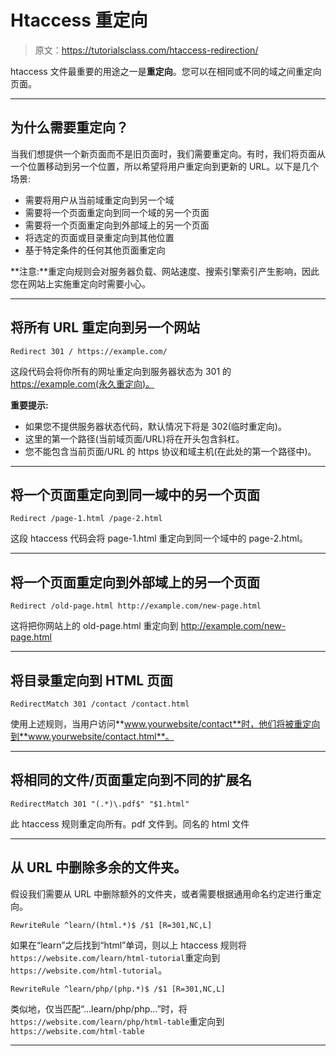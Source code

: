 # Htaccess 重定向

> 原文：<https://tutorialsclass.com/htaccess-redirection/>

htaccess 文件最重要的用途之一是**重定向**。您可以在相同或不同的域之间重定向页面。

* * *

## 为什么需要重定向？

当我们想提供一个新页面而不是旧页面时，我们需要重定向。有时，我们将页面从一个位置移动到另一个位置，所以希望将用户重定向到更新的 URL。以下是几个场景:

*   需要将用户从当前域重定向到另一个域
*   需要将一个页面重定向到同一个域的另一个页面
*   需要将一个页面重定向到外部域上的另一个页面
*   将选定的页面或目录重定向到其他位置
*   基于特定条件的任何其他页面重定向

**注意:**重定向规则会对服务器负载、网站速度、搜索引擎索引产生影响，因此您在网站上实施重定向时需要小心。

* * *

## 将所有 URL 重定向到另一个网站

```
Redirect 301 / https://example.com/
```

这段代码会将你所有的网址重定向到服务器状态为 301 的 https://example.com(永久重定向)。

**重要提示:**

*   如果您不提供服务器状态代码，默认情况下将是 302(临时重定向)。
*   这里的第一个路径(当前域页面/URL)将在开头包含斜杠。
*   您不能包含当前页面/URL 的 https 协议和域主机(在此处的第一个路径中)。

* * *

## 将一个页面重定向到同一域中的另一个页面

```
Redirect /page-1.html /page-2.html
```

这段 htaccess 代码会将 page-1.html 重定向到同一个域中的 page-2.html。

* * *

## 将一个页面重定向到外部域上的另一个页面

```
Redirect /old-page.html http://example.com/new-page.html
```

这将把你网站上的 old-page.html 重定向到 http://example.com/new-page.html

* * *

## 将目录重定向到 HTML 页面

```
RedirectMatch 301 /contact /contact.html
```

使用上述规则，当用户访问**www.yourwebsite/contact**时，他们将被重定向到**www.yourwebsite/contact.html**。

* * *

## 将相同的文件/页面重定向到不同的扩展名

```
RedirectMatch 301 "(.*)\.pdf$" "$1.html"
```

此 htaccess 规则重定向所有。pdf 文件到。同名的 html 文件

* * *

## 从 URL 中删除多余的文件夹。

假设我们需要从 URL 中删除额外的文件夹，或者需要根据通用命名约定进行重定向。

```
RewriteRule ^learn/(html.*)$ /$1 [R=301,NC,L]
```

如果在“learn”之后找到“html”单词，则以上 htaccess 规则将`https://website.com/learn/html-tutorial`重定向到`https://website.com/html-tutorial`。

```
RewriteRule ^learn/php/(php.*)$ /$1 [R=301,NC,L]
```

类似地，仅当匹配“…learn/php/php…”时，将`https://website.com/learn/php/html-table`重定向到`https://website.com/html-table`

* * *